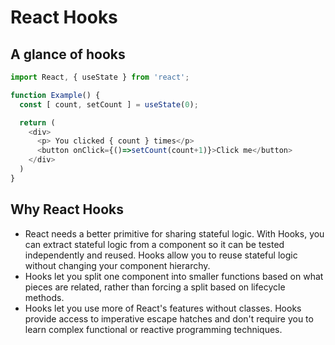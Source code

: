# React Hooks

## A glance of hooks

```js
import React, { useState } from 'react';

function Example() {
  const [ count, setCount ] = useState(0);

  return (
    <div>
      <p> You clicked { count } times</p>
      <button onClick={()=>setCount(count+1)}>Click me</button>
    </div>
  )
}
```

## Why React Hooks

* React needs a better primitive for sharing stateful logic. With Hooks, you can
  extract stateful logic from a component so it can be tested independently and
  reused. Hooks allow you to reuse stateful logic without changing your
  component hierarchy.
* Hooks let you split one component into smaller functions based on what pieces
  are related, rather than forcing a split based on lifecycle methods.
* Hooks let you use more of React's features without classes. Hooks provide
  access to imperative escape hatches and don't require you to learn complex
  functional or reactive programming techniques.

